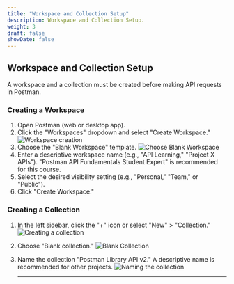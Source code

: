 ```yaml
---
title: "Workspace and Collection Setup"
description: Workspace and Collection Setup.
weight: 3
draft: false
showDate: false
---
```

## Workspace and Collection Setup

A workspace and a collection must be created before making API requests in Postman.

### Creating a Workspace

1. Open Postman (web or desktop app).
2. Click the "Workspaces" dropdown and select "Create Workspace."
   ![Workspace creation](https://everpath-course-content.s3-accelerate.amazonaws.com/instructor%2F26fp2261340y1ukokimvca8su%2Fpublic%2F1649272400%2Fworkspace-new.1649272400639.png)
3. Choose the "Blank Workspace" template.
   ![Choose Blank Workspace](https://whimuc.com/PwqrrQiv3tT4JsqRDkan2a/8DfWSfTvWiejKX.png)
4. Enter a descriptive workspace name (e.g., "API Learning," "Project X APIs").  "Postman API Fundamentals Student Expert" is recommended for this course.
5. Select the desired visibility setting (e.g., "Personal," "Team," or "Public").
6. Click "Create Workspace."

### Creating a Collection

1. In the left sidebar, click the "+" icon or select "New" > "Collection."
   ![Creating a collection](https://everpath-course-content.s3-accelerate.amazonaws.com/instructor%2F26fp2261340y1ukokimvca8su%2Fpublic%2F1649279632%2Fnew-collection.1649279632240.png)
2. Choose "Blank collection."
   ![Blank Collection](https://everpath-course-content.s3-accelerate.amazonaws.com/instructor%2F4qlhnpfiaeqby6zwhuhhmacvx%2Fpublic%2F1715960485%2FScreenshot+2024-05-17+at+9.09.52%E2%80%AFPM.1715960484526.png)
3. Name the collection "Postman Library API v2."  A descriptive name is recommended for other projects.
   ![Naming the collection](https://everpath-course-content.s3-accelerate.amazonaws.com/instructor%2F26fp2261340y1ukokimvca8su%2Fpublic%2F1649279747%2Fpostman-library-api-v2-collection-name.1649279747514.png)

   ---